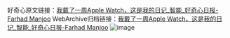 好奇心原文链接：[我戴了一周Apple Watch，这是我的日记_智能_好奇心日报-Farhad Manjoo](https://www.qdaily.com/articles/8287.html)
WebArchive归档链接：[我戴了一周Apple Watch，这是我的日记_智能_好奇心日报-Farhad Manjoo](http://web.archive.org/web/20190623152519/https://www.qdaily.com/articles/8287.html)
![image](http://ww3.sinaimg.cn/large/007d5XDply1g3vbnlcurlj30u07l9kjm)